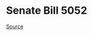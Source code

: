 # Senate Bill 5052

[Source](http://lawfilesext.leg.wa.gov/biennium/2023-24/Pdf/Bills/Senate%20Bills/5052.pdf)